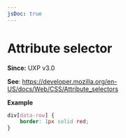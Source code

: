 ```yaml
---
jsDoc: true
---
```

# Attribute selector

**Since:** UXP v3.0

**See**: https://developer.mozilla.org/en-US/docs/Web/CSS/Attribute_selectors

**Example**

```css
div[data-row] {
    border: 1px solid red;
}
```